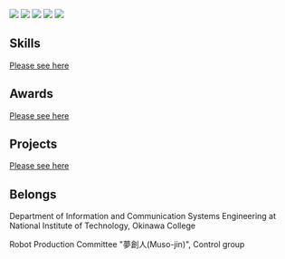 ![](http://github-profile-summary-cards.vercel.app/api/cards/profile-details?username=wassy310&theme=dracula)
![](http://github-profile-summary-cards.vercel.app/api/cards/repos-per-language?username=wassy310&theme=dracula)
![](http://github-profile-summary-cards.vercel.app/api/cards/most-commit-language?username=wassy310&theme=dracula)
![](http://github-profile-summary-cards.vercel.app/api/cards/stats?username=wassy310&theme=dracula)
![](http://github-profile-summary-cards.vercel.app/api/cards/productive-time?username=wassy310&theme=dracula&utcOffset=8)

## Skills
[Please see here](https://github.com/wassy310/wassy310/blob/main/SKILL.md)

## Awards
[Please see here](https://github.com/wassy310/wassy310/blob/main/AWARDS.md)

## Projects
[Please see here](https://github.com/wassy310/wassy310/blob/main/PROJECT.md)

## Belongs
Department of Information and Communication Systems Engineering at National Institute of Technology, Okinawa College

Robot Production Committee "夢創人(Muso-jin)", Control group
